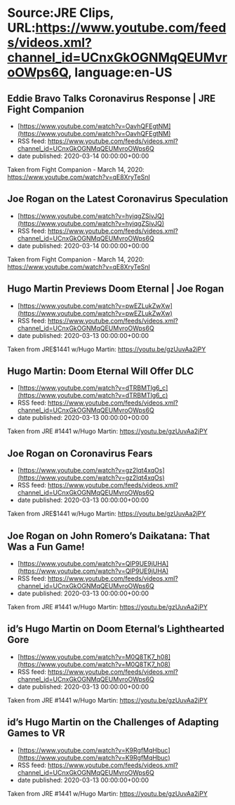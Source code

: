 # Source:JRE Clips, URL:https://www.youtube.com/feeds/videos.xml?channel_id=UCnxGkOGNMqQEUMvroOWps6Q, language:en-US

## Eddie Bravo Talks Coronavirus Response | JRE Fight Companion
 - [https://www.youtube.com/watch?v=OavhQFEgtNM](https://www.youtube.com/watch?v=OavhQFEgtNM)
 - RSS feed: https://www.youtube.com/feeds/videos.xml?channel_id=UCnxGkOGNMqQEUMvroOWps6Q
 - date published: 2020-03-14 00:00:00+00:00

Taken from Fight Companion - March 14, 2020:
https://www.youtube.com/watch?v=qE8XryTeSnI

## Joe Rogan on the Latest Coronavirus Speculation
 - [https://www.youtube.com/watch?v=hyiqgZSivJQ](https://www.youtube.com/watch?v=hyiqgZSivJQ)
 - RSS feed: https://www.youtube.com/feeds/videos.xml?channel_id=UCnxGkOGNMqQEUMvroOWps6Q
 - date published: 2020-03-14 00:00:00+00:00

Taken from Fight Companion - March 14, 2020:
https://www.youtube.com/watch?v=qE8XryTeSnI

## Hugo Martin Previews Doom Eternal | Joe Rogan
 - [https://www.youtube.com/watch?v=pwEZLukZwXw](https://www.youtube.com/watch?v=pwEZLukZwXw)
 - RSS feed: https://www.youtube.com/feeds/videos.xml?channel_id=UCnxGkOGNMqQEUMvroOWps6Q
 - date published: 2020-03-13 00:00:00+00:00

Taken from JRE$1441 w/Hugo Martin:
https://youtu.be/gzUuvAa2jPY

## Hugo Martin: Doom Eternal Will Offer DLC
 - [https://www.youtube.com/watch?v=dTRBMTlg6_c](https://www.youtube.com/watch?v=dTRBMTlg6_c)
 - RSS feed: https://www.youtube.com/feeds/videos.xml?channel_id=UCnxGkOGNMqQEUMvroOWps6Q
 - date published: 2020-03-13 00:00:00+00:00

Taken from JRE #1441 w/Hugo Martin: https://youtu.be/gzUuvAa2jPY

## Joe Rogan on Coronavirus Fears
 - [https://www.youtube.com/watch?v=gz2lqt4xqOs](https://www.youtube.com/watch?v=gz2lqt4xqOs)
 - RSS feed: https://www.youtube.com/feeds/videos.xml?channel_id=UCnxGkOGNMqQEUMvroOWps6Q
 - date published: 2020-03-13 00:00:00+00:00

Taken from JRE$1441 w/Hugo Martin:
https://youtu.be/gzUuvAa2jPY

## Joe Rogan on John Romero’s Daikatana: That Was a Fun Game!
 - [https://www.youtube.com/watch?v=QlP9UE9jUHA](https://www.youtube.com/watch?v=QlP9UE9jUHA)
 - RSS feed: https://www.youtube.com/feeds/videos.xml?channel_id=UCnxGkOGNMqQEUMvroOWps6Q
 - date published: 2020-03-13 00:00:00+00:00

Taken from JRE #1441 w/Hugo Martin: https://youtu.be/gzUuvAa2jPY

## id’s Hugo Martin on Doom Eternal’s Lighthearted Gore
 - [https://www.youtube.com/watch?v=M0Q8TK7_h08](https://www.youtube.com/watch?v=M0Q8TK7_h08)
 - RSS feed: https://www.youtube.com/feeds/videos.xml?channel_id=UCnxGkOGNMqQEUMvroOWps6Q
 - date published: 2020-03-13 00:00:00+00:00

Taken from JRE #1441 w/Hugo Martin: https://youtu.be/gzUuvAa2jPY

## id’s Hugo Martin on the Challenges of Adapting Games to VR
 - [https://www.youtube.com/watch?v=K9RgfMqHbuc](https://www.youtube.com/watch?v=K9RgfMqHbuc)
 - RSS feed: https://www.youtube.com/feeds/videos.xml?channel_id=UCnxGkOGNMqQEUMvroOWps6Q
 - date published: 2020-03-13 00:00:00+00:00

Taken from JRE #1441 w/Hugo Martin: https://youtu.be/gzUuvAa2jPY

